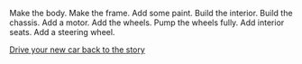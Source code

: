 Make the body. Make the frame. Add some paint.
Build the interior. Build the chassis.
Add a motor. Add the wheels.
Pump the wheels fully. Add interior seats.
Add a steering wheel.

[Drive your new car back to the story](../marshmallow.md)